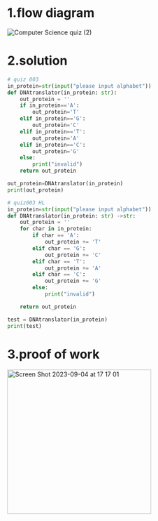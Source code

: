 # 1.flow diagram
![Computer Science quiz (2)](https://github.com/Happa1/unit1-2024/assets/142579414/8adbc6bc-2ef2-4399-9731-161876b6b3dc)



# 2.solution
```.py
# quiz 003
in_protein=str(input("please input alphabet"))
def DNAtranslator(in_protein: str):
    out_protein = ''
    if in_protein=='A':
        out_protein='T'
    elif in_protein=='G':
        out_protein='C'
    elif in_protein=='T':
        out_protein='A'
    elif in_protein=='C':
        out_protein='G'
    else:
        print("invalid")
    return out_protein

out_protein=DNAtranslator(in_protein)
print(out_protein)

# quiz003 HL
in_protein=str(input("please input alphabet"))
def DNAtranslator(in_protein: str) ->str:
    out_protein = ''
    for char in in_protein:
        if char == 'A':
            out_protein += 'T'
        elif char == 'G':
            out_protein += 'C'
        elif char == 'T':
            out_protein += 'A'
        elif char == 'C':
            out_protein += 'G'
        else:
            print("invalid")

    return out_protein

test = DNAtranslator(in_protein)
print(test)
```
# 3.proof of work
<img width="329" alt="Screen Shot 2023-09-04 at 17 17 01" src="https://github.com/Happa1/unit1-2024/assets/142579414/baa4b492-0406-4e3d-8fb6-b4b4d6ed3e32">

